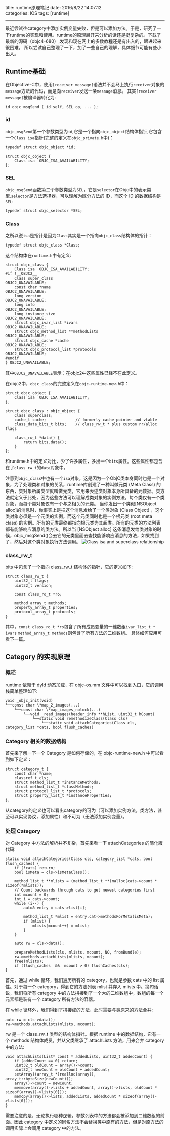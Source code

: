 title: runtime原理笔记
date: 2016/8/22 14:07:12  
categories: IOS
tags: [runtime]

---

最近尝试往category中添加实例变量失败，但是可以添加方法。于是，研究了一下runtime的实现和使用。runtime的原理展开来分析的话还是挺复杂的。下载了最新的源码（objc4-680）,发现和现在网上的多数教程还是有出入的，跟进起来很困难。
所以尝试自己整理了一下，加了一些自己的理解，具体细节可能有些小出入。	
<!--more-->

## Runtime基础
在Objective-C中，使用`[receiver message]`语法并不会马上执行`receiver`对象的`message`方法的代码，而是向`receiver`发送一条`message`消息。
其实`[receiver message]`被编译器转化为:
```objc
id objc_msgSend ( id self, SEL op, ... );
```

### id
`objc_msgSend`第一个参数类型为`id`,它是一个指向`objc_object`结构体指针,它包含一个`Class isa`指针(完整的定义在`objc_private.h`中)：
```objc
typedef struct objc_object *id;

struct objc_object {
    Class isa  OBJC_ISA_AVAILABILITY;
};
```

### SEL
`objc_msgSend`函数第二个参数类型为`SEL`，它是`selector`在Objc中的表示类型.`selector`是方法选择器，可以理解为区分方法的 ID，而这个 ID 的数据结构是`SEL`:
```objc
typedef struct objc_selector *SEL;
```

### Class
之所以说`isa`是指针是因为`Class`其实是一个指向`objc_class`结构体的指针：
```objc
typedef struct objc_class *Class;
```

这个结构体在`runtime.h`中有定义:
```objc
struct objc_class {
    Class isa  OBJC_ISA_AVAILABILITY;
#if !__OBJC2__
    Class super_class                                        OBJC2_UNAVAILABLE;
    const char *name                                         OBJC2_UNAVAILABLE;
    long version                                             OBJC2_UNAVAILABLE;
    long info                                                OBJC2_UNAVAILABLE;
    long instance_size                                       OBJC2_UNAVAILABLE;
    struct objc_ivar_list *ivars                             OBJC2_UNAVAILABLE;
    struct objc_method_list **methodLists                    OBJC2_UNAVAILABLE;
    struct objc_cache *cache                                 OBJC2_UNAVAILABLE;
    struct objc_protocol_list *protocols                     OBJC2_UNAVAILABLE;
#endif
} OBJC2_UNAVAILABLE;
```
其中`OBJC2_UNAVAILABLE`表示：在objc2中这些属性已经不在此定义。

在objc2中，`objc_class`的完整定义在`objc-runtime-new.h`中：
```objc
struct objc_object {
    Class isa  OBJC_ISA_AVAILABILITY;
};

struct objc_class : objc_object {
    Class superclass;
    cache_t cache;             // formerly cache pointer and vtable
    class_data_bits_t bits;    // class_rw_t * plus custom rr/alloc flags

    class_rw_t *data() { 
        return bits.data();
    }
};
```
和runtime.h中的定义对比，少了许多属性，多出一个`bits`属性。这些属性都包含在了`class_rw_t`的`data`对象中。

注意到`objc_class`中也有一个`isa`对象，这是因为一个ObjC类本身同时也是一个对象，为了处理类和对象的关系，runtime库创建了一种叫做元类 (Meta Class) 的东西，类对象所属类型就叫做元类，它用来表述类对象本身所具备的元数据。类方法就定义于此处，因为这些方法可以理解成类对象的实例方法。每个类仅有一个类对象，而每个类对象仅有一个与之相关的元类。
当你发出一个类似[NSObject alloc]的消息时，你事实上是把这个消息发给了一个类对象 (Class Object) ，这个类对象必须是一个元类的实例，而这个元类同时也是一个根元类 (root meta class) 的实例。所有的元类最终都指向根元类为其超类。所有的元类的方法列表都有能够响应消息的类方法。所以当 [NSObject alloc] 这条消息发给类对象的时候，objc_msgSend()会去它的元类里面去查找能够响应消息的方法，如果找到了，然后对这个类对象执行方法调用。
![Class isa and superclass relationship](http://7xwxux.com1.z0.glb.clouddn.com/runtime_principle.jpg)

### class_rw_t
bits 中包含了一个指向 class_rw_t 结构体的指针，它的定义如下:
```objc
struct class_rw_t {
    uint32_t flags;
    uint32_t version;

    const class_ro_t *ro;

    method_array_t methods;
    property_array_t properties;
    protocol_array_t protocols;
}
```

其中，`const class_ro_t *ro`包含了所有成员变量的一维数组`ivar_list_t * ivars`
`method_array_t methods`则包含了所有方法的二维数组。
具体如何应用可看下一篇。

## Category 的实现原理
### 概述
runtime 依赖于 dyld 动态加载，在 objc-os.mm 文件中可以找到入口，它的调用栈简单整理如下:
```objc
void _objc_init(void)
└──const char \*map_2_images(...)
    └──const char \*map_images_nolock(...)
        └──void _read_images(header_info **hList, uint32_t hCount)
        	└──static void remethodizeClass(Class cls)
        		└──static void attachCategories(Class cls, category_list *cats, bool flush_caches)
```
### Category 相关的数据结构
首先来了解一下一个 Category 是如何存储的，在 objc-runtime-new.h 中可以看到如下定义：
```objc
struct category_t {
    const char *name;
    classref_t cls;
    struct method_list_t *instanceMethods;
    struct method_list_t *classMethods;
    struct protocol_list_t *protocols;
    struct property_list_t *instanceProperties;
};
```
从category的定义也可以看出category的可为（可以添加实例方法，类方法，甚至可以实现协议，添加属性）和不可为（无法添加实例变量）。

### 处理 Category
对 Category 中方法的解析并不复杂，首先来看一下 attachCategories 的简化版代码:
```objc
static void attachCategories(Class cls, category_list *cats, bool flush_caches) {
    if (!cats) return;
    bool isMeta = cls->isMetaClass();

    method_list_t **mlists = (method_list_t **)malloc(cats->count * sizeof(*mlists));
    // Count backwards through cats to get newest categories first
    int mcount = 0;
    int i = cats->count;
    while (i--) {
        auto& entry = cats->list[i];

        method_list_t *mlist = entry.cat->methodsForMeta(isMeta);
        if (mlist) {
            mlists[mcount++] = mlist;
        }
    }

    auto rw = cls->data();

    prepareMethodLists(cls, mlists, mcount, NO, fromBundle);
    rw->methods.attachLists(mlists, mcount);
    free(mlists);
    if (flush_caches  &&  mcount > 0) flushCaches(cls);
}
```
首先，通过 while 循环，我们遍历所有的 category，也就是参数 cats 中的 list 属性。对于每一个 category，得到它的方法列表 mlist 并存入 mlists 中。换句话说，我们将所有 category 中的方法拼接到了一个大的二维数组中，数组的每一个元素都是装有一个 category 所有方法的容器。

在 while 循环外，我们得到了拼接成的方法，此时需要与类原来的方法合并:
```objc
auto rw = cls->data();
rw->methods.attachLists(mlists, mcount);
```
rw 是一个 class_rw_t 类型的结构体指针。根据 runtime 中的数据结构，它有一个 methods 结构体成员，并从父类继承了 attachLists 方法，用来合并 category 中的方法:
```objc
void attachLists(List* const * addedLists, uint32_t addedCount) {
    if (addedCount == 0) return;
    uint32_t oldCount = array()->count;
    uint32_t newCount = oldCount + addedCount;
    setArray((array_t *)realloc(array(), array_t::byteSize(newCount)));
    array()->count = newCount;
    memmove(array()->lists + addedCount, array()->lists, oldCount * sizeof(array()->lists[0]));
    memcpy(array()->lists, addedLists, addedCount * sizeof(array()->lists[0]));
}
```
需要注意的是，无论执行哪种逻辑，参数列表中的方法都会被添加到二维数组的前面。因此 category 中定义的同名方法不会替换类中原有的方法，但是对原方法的调用实际上会调用 category 中的方法。

